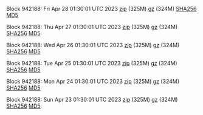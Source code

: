 Block 942188: Fri Apr 28 01:30:01 UTC 2023 [zip](https://files.01coin.io/mainnet/2023-04-28/bootstrap.dat.zip) (325M) [gz](https://files.01coin.io/mainnet/2023-04-28/bootstrap.dat.tar.gz) (324M) [SHA256](https://files.01coin.io/mainnet/2023-04-28/sha256.txt) [MD5](https://files.01coin.io/mainnet/2023-04-28/md5.txt)

Block 942188: Thu Apr 27 01:30:01 UTC 2023 [zip](https://files.01coin.io/mainnet/2023-04-27/bootstrap.dat.zip) (325M) [gz](https://files.01coin.io/mainnet/2023-04-27/bootstrap.dat.tar.gz) (324M) [SHA256](https://files.01coin.io/mainnet/2023-04-27/sha256.txt) [MD5](https://files.01coin.io/mainnet/2023-04-27/md5.txt)

Block 942188: Wed Apr 26 01:30:01 UTC 2023 [zip](https://files.01coin.io/mainnet/2023-04-26/bootstrap.dat.zip) (325M) [gz](https://files.01coin.io/mainnet/2023-04-26/bootstrap.dat.tar.gz) (324M) [SHA256](https://files.01coin.io/mainnet/2023-04-26/sha256.txt) [MD5](https://files.01coin.io/mainnet/2023-04-26/md5.txt)

Block 942188: Tue Apr 25 01:30:01 UTC 2023 [zip](https://files.01coin.io/mainnet/2023-04-25/bootstrap.dat.zip) (325M) [gz](https://files.01coin.io/mainnet/2023-04-25/bootstrap.dat.tar.gz) (324M) [SHA256](https://files.01coin.io/mainnet/2023-04-25/sha256.txt) [MD5](https://files.01coin.io/mainnet/2023-04-25/md5.txt)

Block 942188: Mon Apr 24 01:30:01 UTC 2023 [zip](https://files.01coin.io/mainnet/2023-04-24/bootstrap.dat.zip) (325M) [gz](https://files.01coin.io/mainnet/2023-04-24/bootstrap.dat.tar.gz) (324M) [SHA256](https://files.01coin.io/mainnet/2023-04-24/sha256.txt) [MD5](https://files.01coin.io/mainnet/2023-04-24/md5.txt)

Block 942188: Sun Apr 23 01:30:01 UTC 2023 [zip](https://files.01coin.io/mainnet/2023-04-23/bootstrap.dat.zip) (325M) [gz](https://files.01coin.io/mainnet/2023-04-23/bootstrap.dat.tar.gz) (324M) [SHA256](https://files.01coin.io/mainnet/2023-04-23/sha256.txt) [MD5](https://files.01coin.io/mainnet/2023-04-23/md5.txt)
